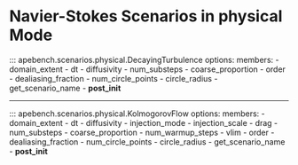 # Navier-Stokes Scenarios in physical Mode

::: apebench.scenarios.physical.DecayingTurbulence
    options:
        members:
            - domain_extent
            - dt
            - diffusivity
            - num_substeps
            - coarse_proportion
            - order
            - dealiasing_fraction
            - num_circle_points
            - circle_radius
            - get_scenario_name
            - __post_init__

---

::: apebench.scenarios.physical.KolmogorovFlow
    options:
        members:
            - domain_extent
            - dt
            - diffusivity
            - injection_mode
            - injection_scale
            - drag
            - num_substeps
            - coarse_proportion
            - num_warmup_steps
            - vlim
            - order
            - dealiasing_fraction
            - num_circle_points
            - circle_radius
            - get_scenario_name
            - __post_init__